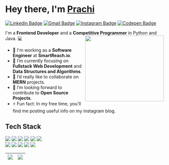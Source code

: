 
<h1>Hey there, I'm <a  href="https://github.com/pm0824/">Prachi </a> </h1>

[![Linkedin Badge](https://img.shields.io/badge/-prachimane-blue?style=flat-square&logo=Linkedin&logoColor=white&link=https://www.linkedin.com/in/prachi-mane-b9a299158/)](https://www.linkedin.com/in/prachi-mane-b9a299158/)
[![Gmail Badge](https://img.shields.io/badge/-maneprachi824@gmail.com-c14438?style=flat-square&logo=Gmail&logoColor=white&link=mailto:kanna6501@gmail.com)](mailto:maneprachi824@gmail.com)
[![Instagram Badge](https://img.shields.io/badge/-girl.inwebdev-purple?style=flat-square&logo=instagram&logoColor=white&link=https://instagram.com/girl.inwebdev/)](https://instagram.com/girl.inwebdev)
[![Codepen Badge](https://img.shields.io/badge/-girl_inwebdev-black?style=flat-square&logo=codepen&logoColor=white&link=https://codepen.io/girl_inwebdev)](https://codepen.io/girl_inwebdev)

I'm a **Frontend Developer** and a **Competitive Programmer** in Python and Java. 💻
<img align='right' src="http://cdn.lowgif.com/small/9cb12f51dffbaaa6-character-typing-by-vincent-mokuenko-dribbble.gif" width="250" height="210">

- 🔭 I'm working as a **Software Engineer** at **SmartReach.io**.
- 🌱 I’m currently focusing on **Fullstack Web Development** and **Data Structures and Algorithms**.
- 👯 I’d really like to collaborate on **MERN** projects.
- 💬 I’m looking forward to contribute to **Open Source Projects**.
- ⚡ Fun fact: In my free time, you'll find me posting useful info on my instagram blog.

<h2 align="left">Tech Stack</h2>
<p align="left">
 <img src="https://img.shields.io/badge/HTML-FF4500?style=for-the-badge&logo=html5&logoColor=white"/>
 <img src="https://img.shields.io/badge/CSS-0081CB?&style=for-the-badge&logo=css3&logoColor=white"/>
  <img src="https://img.shields.io/badge/Bootstrap-563D7C?style=for-the-badge&logo=bootstrap&logoColor=white"/>
  <img src="https://img.shields.io/badge/JavaScript-F7DF1E?style=for-the-badge&logo=javascript&logoColor=black"/>
   <img src="https://img.shields.io/badge/React-00C7B7?style=for-the-badge&logo=react&logoColor=black"/>
  <img src="https://img.shields.io/badge/Django-092E20?style=for-the-badge&logo=django&logoColor=white"/>
 <br>
  <img src="https://img.shields.io/badge/Flask-000000?style=for-the-badge&logo=flask&logoColor=white"/>
  <img src="https://img.shields.io/badge/Python-3776AB?style=for-the-badge&logo=python&logoColor=white"/>
  <img src="https://img.shields.io/badge/C-00599C?style=for-the-badge&logo=C&logoColor=white"/>
  <img src="https://img.shields.io/badge/Java-FF4500?style=for-the-badge&logo=java&logoColor=white"/>
  <img src="https://img.shields.io/badge/SQLite-07405E?style=for-the-badge&logo=sqlite&logoColor=white"/>
 </p>

|<img src="https://github-readme-stats.vercel.app/api?username=pm0824&&show_icons=true&&hide_border=false&&theme=radical&&count_private=true"/>|<img src="https://github-readme-streak-stats.herokuapp.com/?user=pm0824&&theme=radical&&hide_border=false&&show_icons=true"/>|
|---|---|


